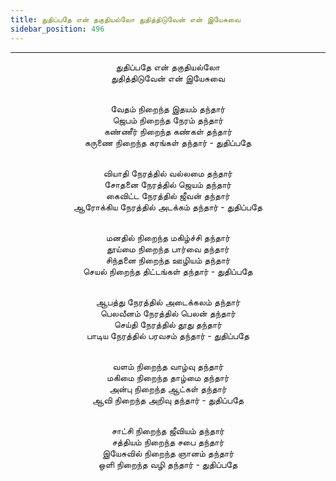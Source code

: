 ```yaml
---
title: துதிப்பதே என் தகுதியல்லோ துதித்திடுவேன் என் இயேசுவை
sidebar_position: 496
---
```


---
<center>
துதிப்பதே என் தகுதியல்லோ<br/>
துதித்திடுவேன் என் இயேசுவை<br/><br/>

வேதம் நிறைந்த இதயம் தந்தார்<br/>
ஜெபம் நிறைந்த நேரம் தந்தார்<br/>
கண்ணீர் நிறைந்த கண்கள் தந்தார்<br/>
கருணை நிறைந்த கரங்கள் தந்தார்        - துதிப்பதே<br/><br/>

வியாதி நேரத்தில் வல்லமை தந்தார்<br/>
சோதனை நேரத்தில் ஜெயம் தந்தார்<br/>
கைவிட்ட நேரத்தில் ஜீவன் தந்தார்<br/>
ஆரோக்கிய நேரத்தில் அடக்கம் தந்தார்        - துதிப்பதே<br/><br/>

மனதில் நிறைந்த மகிழ்ச்சி தந்தார்<br/>
தூய்மை நிறைந்த பார்வை தந்தார்<br/>
சிந்தனை நிறைந்த ஊழியம் தந்தார்<br/>
செயல் நிறைந்த திட்டங்கள் தந்தார்        - துதிப்பதே<br/><br/>

ஆபத்து நேரத்தில் அடைக்கலம் தந்தார்<br/>
பெலவீனம் நேரத்தில் பெலன் தந்தார்<br/>
செய்தி நேரத்தில் தூது தந்தார்<br/>
பாடிய நேரத்தில் பரவசம் தந்தார்            - துதிப்பதே<br/><br/>

வளம் நிறைந்த வாழ்வு தந்தார்<br/>
மகிமை நிறைந்த தாழ்மை தந்தார்<br/>
அன்பு நிறைந்த ஆட்கள் தந்தார்<br/>
ஆவி நிறைந்த அறிவு தந்தார்            - துதிப்பதே<br/><br/>

சாட்சி நிறைந்த ஜீவியம் தந்தார்<br/>
சத்தியம் நிறைந்த சபை தந்தார்<br/>
இயேசுவில் நிறைந்த ஞானம் தந்தார்<br/>
ஒளி நிறைந்த வழி தந்தார்                - துதிப்பதே
</center>